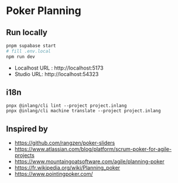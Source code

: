 # Poker Planning

## Run locally

```sh
pnpm supabase start
# fill .env.local
npm run dev
```

- Localhost URL : http://localhost:5173
- Studio URL: http://localhost:54323

## i18n

```
pnpx @inlang/cli lint --project project.inlang
pnpx @inlang/cli machine translate --project project.inlang
```

## Inspired by

- https://github.com/rangzen/poker-sliders
- https://www.atlassian.com/blog/platform/scrum-poker-for-agile-projects
- https://www.mountaingoatsoftware.com/agile/planning-poker
- https://fr.wikipedia.org/wiki/Planning_poker
- https://www.pointingpoker.com/

